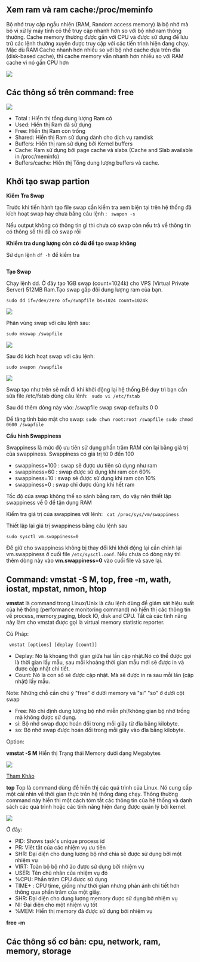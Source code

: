 ## Xem ram và ram cache:/proc/meminfo

Bộ nhớ truy cập ngẫu nhiên (RAM, Random access memory) là bộ nhớ mà bộ vi xử lý máy tính có thể truy cập nhanh hơn so với bộ nhớ ram thông thường. Cache memory thường được gắn với CPU và được sử dụng để lưu trữ các lệnh thường xuyên được truy cập với các tiến trình hiện đang chạy. Mặc dù RAM Cache nhanh hơn nhiều so với bộ nhớ cache dựa trên đĩa (disk-based cache), thì cache memory vẫn nhanh hơn nhiều so với RAM cache vì nó gần CPU hơn

<img src="https://i.imgur.com/1M245kD.png">

## Các thông số trên command: free

<img src="https://i.imgur.com/YD7BKse.png">

- Total : Hiển thị tổng dung lượng Ram có
- Used: Hiển thị Ram đã sử dụng
- Free: Hiển thị Ram còn trống
- Shared: Hiển thị Ram sử dụng dành cho dịch vụ ramdisk
- Buffers: Hiển thị ram sử dụng bởi Kernel buffers
- Cache: Ram sử dụng bởi page cache và slabs (Cache and Slab available in /proc/meminfo)
- Buffers/cache: Hiển thị Tổng dung lượng buffers và cache.


## Khởi tạo swap partion

**Kiểm Tra Swap**

Trước khi tiến hành tạo file swap cần kiểm tra xem biện tại trên hệ thống đã kích hoạt swap hay chưa bằng câu lệnh : ` swapon -s`

Nếu output không có thông tin gì thì chưa có swap còn nếu trả về thông tin có thông số thì đã có swap rồi

**Khiểm tra dung lượng còn có đủ để tạo swap không**

Sử dụn lệnh `df -h`  để kiểm tra

<img src="">

**Tạo Swap**

Chạy lệnh dd. Ở đây tạo 1GB swap (count=1024k) cho VPS (Virtual Private Server) 512MB Ram.Tạo swap gấp đôi dung lượng ram của bạn.

`sudo dd if=/dev/zero of=/swapfile bs=1024 count=1024k`

<img src="https://i.imgur.com/ESsqs68.png">

Phân vùng swap với câu lệnh sau:

`sudo mkswap /swapfile`

<img src="https://i.imgur.com/PH57j4Y.png">

Sau đó kích hoạt swap với câu lệnh:

`sudo swapon /swapfile`

<img src="https://i.imgur.com/YzA8xFf.png">

Swap tạo như trên sẽ mất đi khi khởi động lại hệ thống.Để duy trì bạn cần sửa file /etc/fstab dùng câu lênh: ` sudo vi /etc/fstab`

Sau đó thêm dòng này vào: /swapfile swap swap defaults 0 0

Để tăng tính bảo mật cho swap: `sudo chwn root:root /swapfile sudo chmod 0600 /swapfile`

**Cấu hình Swappiness**

Swappiness là mức độ ưu tiên sử dụng phần trăm RAM còn lại bằng giá trị của swappiness. Swappiness có giá trị từ 0 đến 100
- swappiness=100 : swap sẽ được ưu tiên sử dụng như ram
- swappiness=60 : swap được sử dụng khi ram còn 60%
- swappiness=10 : swap sẽ được sử dụng khi ram còn 10%
- swappiness=0 : swap chỉ được dùng khi hết ram

Tốc độ của swap không thể so sánh bằng ram, do vậy nên thiết lập swappiness về 0 để tận dụng RAM

Kiểm tra giá trị của swappines với lênh: ` cat /proc/sys/vm/swappiness`

Thiết lập lại giá trị swappiness bằng câu lệnh sau

`sudo sysctl vm.swappiness=0`

Để giữ cho swappiness không bị thay đổi khi khởi động lại cần chỉnh lại vm.swappiness ở cuối file `/etc/sysctl.conf`. Nếu chưa có dòng này thì thêm dòng này vào **vm.swappiness=0** vào cuối file và save lại.

## Command: vmstat -S M, top, free -m, wath, iostat, mpstat, nmon, htop

**vmstat** là command trong Linux/Unix là câu lệnh dùng để giám sát hiệu suất của hệ thống (performance monitoring command) nó hiển thị các thông tin về process, memory,paging, block IO, disk and CPU. Tất cả các tình năng này làm cho vmstat được gọi là virtual memory statistic reporter.

Cú Pháp: 

` vmstat [options] [deplay [count]]`
- Deplay: Nó là khoảng thời gian giữa hai lần cập nhật.Nó có thể được gọi là thời gian lấy mẫu, sau mỗi khoảng thời gian mẫu mới sẽ được in và được cập nhật chi tiết.
- Count: Nó là con số sẽ được cập nhật. Mà sẽ được in ra sau mỗi lần (cập nhật) lấy mẫu.

Note: Những chỗ cần chú ý "free" ở dưới memory và "si" "so" ở dưới cột swap
- Free: Nó chỉ định dung lượng bộ nhớ miễn phí/không gian bộ nhớ trống mà không được sử dụng.
- si: Bộ nhớ swap được hoán đổi trong mỗi giây từ đĩa bằng kilobyte.
- so: Bộ nhớ swap được hoán đổi trong mỗi giây vào đĩa bằng kilobyte.

Option:

**vmstat -S M** Hiển thị Trạng thái Memory dưới dạng Megabytes

<img src="https://i.imgur.com/bziVjU5.png">

[Tham Khảo](https://www.geeksforgeeks.org/vmstat-command-in-linux-with-examples/)

**top**
Top là command dùng để hiển thị các quá trình của Linux. Nó cung cấp một cái nhìn về thời gian thực trên hệ thống đang chạy. Thông thường command này hiển thị một cách tóm tắt các thông tin của hệ thống và danh sách các quá trình hoặc các tính năng hiện đang được quản lý bởi kernel.

<img src="https://i.imgur.com/iU3wCqb.png">

Ở đây:
- PID: Shows task's unique process id
- PR: Viêt tắt của các nhiệm vụ ưu tiên
- SHR: Đại diện cho dung lương bộ nhớ chia sẻ được sử dụng bởi một nhiệm vụ
- VIRT: Toàn bộ bộ nhớ ảo được sử dụng bởi nhiệm vụ
- USER: Tên chủ nhân của nhiệm vụ đó
- %CPU: Phần trăm CPU được sử dụng
- TIME+ : CPU time, giống như thời gian nhưng phản ánh chi tiết hơn thông qua phần trăm của một giây.
- SHR: Đại diện cho dung lượng memory được sử dụng bở nhiệm vụ
- NI: Đại diện cho một nhiệm vụ tốt
- %MEM: Hiển thị memory đã được sử dụng bởi nhiệm vụ

**free -m**


## Các thông số cơ bản: cpu, network, ram, memory, storage


